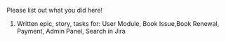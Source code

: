 Please list out what you did here!
<br>
1. Written epic, story, tasks for: User Module, Book Issue,Book Renewal, Payment, Admin Panel, Search in Jira